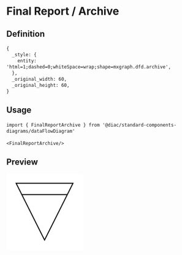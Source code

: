# Final Report / Archive

## Definition

```
{
  _style: { 
    entity: 'html=1;dashed=0;whiteSpace=wrap;shape=mxgraph.dfd.archive',
  },
  _original_width: 60,
  _original_height: 60,
}
```

## Usage

```
import { FinalReportArchive } from '@diac/standard-components-diagrams/dataFlowDiagram'

<FinalReportArchive/>
```

## Preview

<img src="./final-report-archive.png" width="200"/>
